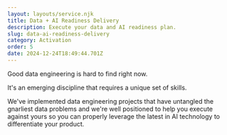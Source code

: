 ```yaml
---
layout: layouts/service.njk
title: Data + AI Readiness Delivery
description: Execute your data and AI readiness plan.
slug: data-ai-readiness-delivery
category: Activation
order: 5
date: 2024-12-24T18:49:44.701Z
---
```

Good data engineering is hard to find right now.

It's an emerging discipline that requires a unique set of skills.

We've implemented data engineering projects that have untangled the gnarliest data problems and we're well positioned to help you execute against yours so you can properly leverage the latest in AI technology to differentiate your product.
